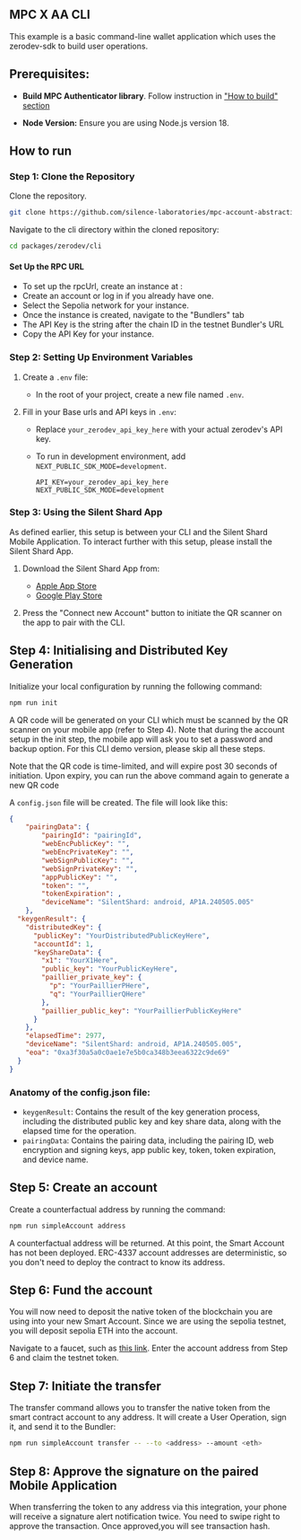 ## MPC X AA CLI

This example is a basic command-line wallet application which uses the zerodev-sdk to build user operations.

## Prerequisites:

- **Build MPC Authenticator library**. Follow instruction in ["How to build" section](../../mpc/README.md#how-to-build)

- **Node Version:** Ensure you are using Node.js version 18.

## How to run

### Step 1: Clone the Repository

Clone the repository.

```bash
git clone https://github.com/silence-laboratories/mpc-account-abstraction-sdk
```

Navigate to the cli directory within the cloned repository:

```bash
cd packages/zerodev/cli
```

#### Set Up the RPC URL

- To set up the rpcUrl, create an instance at :
- Create an account or log in if you already have one.
- Select the Sepolia network for your instance.
- Once the instance is created, navigate to the "Bundlers" tab
- The API Key is the string after the chain ID in the testnet Bundler's URL
- Copy the API Key for your instance.

### Step 2: Setting Up Environment Variables

1. Create a `.env` file:

   - In the root of your project, create a new file named `.env`.

2. Fill in your Base urls and API keys in `.env`:

   - Replace `your_zerodev_api_key_here` with your actual zerodev's API key.
   - To run in development environment, add `NEXT_PUBLIC_SDK_MODE=development`.

     ```env
     API_KEY=your_zerodev_api_key_here
     NEXT_PUBLIC_SDK_MODE=development
     ```

### Step 3: Using the Silent Shard App

As defined earlier, this setup is between your CLI and the Silent Shard Mobile Application. To interact further with this setup, please install the Silent Shard App.

1. Download the Silent Shard App from:

   - [Apple App Store](https://apps.apple.com/us/app/silent-shard/id6468993285)
   - [Google Play Store](https://play.google.com/store/apps/details?id=com.silencelaboratories.silentshard&hl=kr&pli=1)

2. Press the "Connect new Account" button to initiate the QR scanner on the app to pair with the CLI.

## Step 4: Initialising and Distributed Key Generation

Initialize your local configuration by running the following command:

```bash
npm run init
```

A QR code will be generated on your CLI which must be scanned by the QR scanner on your mobile app (refer to Step 4). Note that during the account setup in the init step, the mobile app will ask you to set a password and backup option. For this CLI demo version, please skip all these steps.

Note that the QR code is time-limited, and will expire post 30 seconds of initiation. Upon expiry, you can run the above command again to generate a new QR code

A `config.json` file will be created. The file will look like this:

```json
{
    "pairingData": {
        "pairingId": "pairingId",
        "webEncPublicKey": "",
        "webEncPrivateKey": "",
        "webSignPublicKey": "",
        "webSignPrivateKey": "",
        "appPublicKey": "",
        "token": "",
        "tokenExpiration": ,
        "deviceName": "SilentShard: android, AP1A.240505.005"
    },
  "keygenResult": {
    "distributedKey": {
      "publicKey": "YourDistributedPublicKeyHere",
      "accountId": 1,
      "keyShareData": {
        "x1": "YourX1Here",
        "public_key": "YourPublicKeyHere",
        "paillier_private_key": {
          "p": "YourPaillierPHere",
          "q": "YourPaillierQHere"
        },
        "paillier_public_key": "YourPaillierPublicKeyHere"
      }
    },
    "elapsedTime": 2977,
    "deviceName": "SilentShard: android, AP1A.240505.005",
    "eoa": "0xa3f30a5a0c0ae1e7e5b0ca348b3eea6322c9de69"
  }
}
```

### Anatomy of the config.json file:
- `keygenResult`: Contains the result of the key generation process, including the distributed public key and key share data, along with the elapsed time for the operation.
- `pairingData`: Contains the pairing data, including the pairing ID, web encryption and signing keys, app public key, token, token expiration, and device name.

## Step 5: Create an account

Create a counterfactual address by running the command:

```bash
npm run simpleAccount address
```

A counterfactual address will be returned. At this point, the Smart Account has not been deployed. ERC-4337 account addresses are deterministic, so you don't need to deploy the contract to know its address.

## Step 6: Fund the account

You will now need to deposit the native token of the blockchain you are using into your new Smart Account. Since we are using the sepolia testnet, you will deposit sepolia ETH into the account.

Navigate to a faucet, such as [this link](https://cloud.google.com/application/web3/faucet/ethereum/sepolia). Enter the account address from Step 6 and claim the testnet token.

## Step 7: Initiate the transfer

The transfer command allows you to transfer the native token from the smart contract account to any address. It will create a User Operation, sign it, and send it to the Bundler:

```bash
npm run simpleAccount transfer -- --to <address> --amount <eth>
```

## Step 8: Approve the signature on the paired Mobile Application

When transferring the token to any address via this integration, your phone will receive a signature alert notification twice. You need to swipe right to approve the transaction. Once approved,you will see transaction hash.

